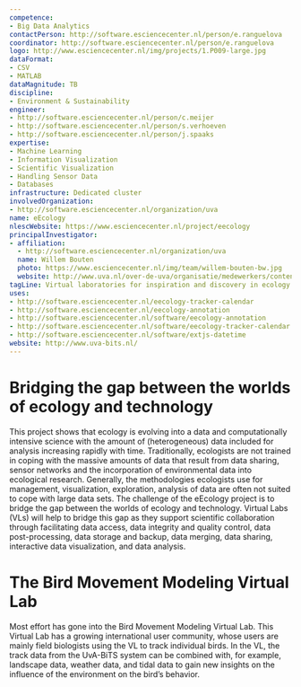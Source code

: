 ```yaml
---
competence:
- Big Data Analytics
contactPerson: http://software.esciencecenter.nl/person/e.ranguelova
coordinator: http://software.esciencecenter.nl/person/e.ranguelova
logo: http://www.esciencecenter.nl/img/projects/1.P009-large.jpg
dataFormat:
- CSV
- MATLAB
dataMagnitude: TB
discipline:
- Environment & Sustainability
engineer:
- http://software.esciencecenter.nl/person/c.meijer
- http://software.esciencecenter.nl/person/s.verhoeven
- http://software.esciencecenter.nl/person/j.spaaks
expertise:
- Machine Learning
- Information Visualization
- Scientific Visualization
- Handling Sensor Data
- Databases
infrastructure: Dedicated cluster
involvedOrganization:
- http://software.esciencecenter.nl/organization/uva
name: eEcology
nlescWebsite: https://www.esciencecenter.nl/project/eecology
principalInvestigator:
- affiliation:
  - http://software.esciencecenter.nl/organization/uva
  name: Willem Bouten
  photo: https://www.esciencecenter.nl/img/team/willem-bouten-bw.jpg
  website: http://www.uva.nl/over-de-uva/organisatie/medewerkers/content/b/o/w.bouten/w.bouten.html
tagLine: Virtual laboratories for inspiration and discovery in ecology
uses:
- http://software.esciencecenter.nl/eecology-tracker-calendar
- http://software.esciencecenter.nl/eecology-annotation
- http://software.esciencecenter.nl/software/eecology-annotation
- http://software.esciencecenter.nl/software/eecology-tracker-calendar
- http://software.esciencecenter.nl/software/extjs-datetime
website: http://www.uva-bits.nl/
---
```

# Bridging the gap between the worlds of ecology and technology

This project shows that ecology is evolving into a data and computationally intensive science with the amount of (heterogeneous) data included for analysis increasing rapidly with time. Traditionally, ecologists are not trained in coping with the massive amounts of data that result from data sharing, sensor networks and the incorporation of environmental data into ecological research. Generally, the methodologies ecologists use for management, visualization, exploration, analysis of data are often not suited to cope with large data sets. The challenge of the eEcology project is to bridge the gap between the worlds of ecology and technology. Virtual Labs (VLs) will help to bridge this gap as they support scientific collaboration through facilitating data access, data integrity and quality control, data post-processing, data storage and backup, data merging, data sharing, interactive data visualization, and data analysis.

# The Bird Movement Modeling Virtual Lab

Most effort has gone into the Bird Movement Modeling Virtual Lab. This Virtual Lab has a growing international user community, whose users are mainly field biologists using the VL to track individual birds. In the VL, the track data from the UvA-BiTS system can be combined with, for example, landscape data, weather data, and tidal data to gain new insights on the influence of the environment on the bird’s behavior.
